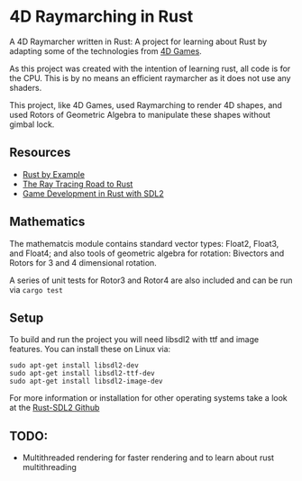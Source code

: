 # 4D Raymarching in Rust

A 4D Raymarcher written in Rust: A project for learning about Rust by adapting some of the technologies from [4D Games](https://store.steampowered.com/app/2264190/4D_Games/).

As this project was created with the intention of learning rust, all code is for the CPU. This is by no means an efficient raymarcher as it does not use any shaders.

This project, like 4D Games, used Raymarching to render 4D shapes, and used Rotors of Geometric Algebra to manipulate these shapes without gimbal lock.

## Resources

 - [Rust by Example](https://doc.rust-lang.org/rust-by-example/index.html)  
 - [The Ray Tracing Road to Rust](https://the-ray-tracing-road-to-rust.vercel.app/)  
 - [Game Development in Rust with SDL2](https://sunjay.dev/learn-game-dev/intro.html)

## Mathematics

The mathematcis module contains standard vector types: Float2, Float3, and Float4; and also tools of geometric algebra for rotation: Bivectors and Rotors for 3 and 4 dimensional rotation.

A series of unit tests for Rotor3 and Rotor4 are also included and can be run via `cargo test`

## Setup

To build and run the project you will need libsdl2 with ttf and image features. You can install these on Linux via:
```
sudo apt-get install libsdl2-dev
sudo apt-get install libsdl2-ttf-dev
sudo apt-get install libsdl2-image-dev
```

For more information or installation for other operating systems take a look at the [Rust-SDL2 Github](https://github.com/Rust-SDL2/rust-sdl2)

## TODO:
 - Multithreaded rendering for faster rendering and to learn about rust multithreading
